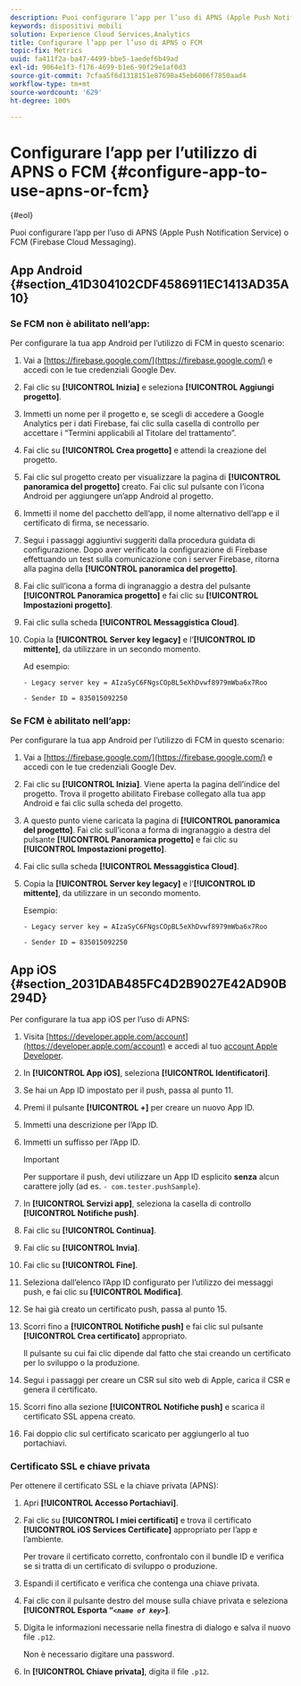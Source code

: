 ```yaml
---
description: Puoi configurare l’app per l’uso di APNS (Apple Push Notification Service) o FCM (Firebase Cloud Messaging).
keywords: dispositivi mobili
solution: Experience Cloud Services,Analytics
title: Configurare l’app per l’uso di APNS o FCM
topic-fix: Metrics
uuid: fa411f2a-ba47-4499-bbe5-1aedef6b49ad
exl-id: 9064e1f3-f176-4699-b1e6-90f29e1af0d3
source-git-commit: 7cfaa5f6d1318151e87698a45eb6006f7850aad4
workflow-type: tm+mt
source-wordcount: '629'
ht-degree: 100%

---
```


# Configurare l’app per l’utilizzo di APNS o FCM {#configure-app-to-use-apns-or-fcm}

{#eol}

Puoi configurare l’app per l’uso di APNS (Apple Push Notification Service) o FCM (Firebase Cloud Messaging).

## App Android {#section_41D304102CDF4586911EC1413AD35A10}

### Se FCM non è abilitato nell’app:

Per configurare la tua app Android per l’utilizzo di FCM in questo scenario:

1. Vai a [https://firebase.google.com/](https://firebase.google.com/) e accedi con le tue credenziali Google Dev.

1. Fai clic su **[!UICONTROL Inizia]** e seleziona **[!UICONTROL Aggiungi progetto]**.

1. Immetti un nome per il progetto e, se scegli di accedere a Google Analytics per i dati Firebase, fai clic sulla casella di controllo per accettare i “Termini applicabili al Titolare del trattamento”.

1. Fai clic su **[!UICONTROL Crea progetto]** e attendi la creazione del progetto.

1. Fai clic sul progetto creato per visualizzare la pagina di **[!UICONTROL panoramica del progetto]** creato. Fai clic sul pulsante con l’icona Android per aggiungere un’app Android al progetto.

1. Immetti il nome del pacchetto dell’app, il nome alternativo dell’app e il certificato di firma, se necessario.

1. Segui i passaggi aggiuntivi suggeriti dalla procedura guidata di configurazione. Dopo aver verificato la configurazione di Firebase effettuando un test sulla comunicazione con i server Firebase, ritorna alla pagina della **[!UICONTROL panoramica del progetto]**.

1. Fai clic sull’icona a forma di ingranaggio a destra del pulsante **[!UICONTROL Panoramica progetto]** e fai clic su **[!UICONTROL Impostazioni progetto]**.

1. Fai clic sulla scheda **[!UICONTROL Messaggistica Cloud]**.

1. Copia la **[!UICONTROL Server key legacy]** e l’**[!UICONTROL ID mittente]**, da utilizzare in un secondo momento.

   Ad esempio:

   ```
   - Legacy server key = AIzaSyC6FNgsCOpBL5eXhDvwf8979mWba6x7Roo
   ```

   ```
   - Sender ID = 835015092250
   ```

### Se FCM è abilitato nell’app:

Per configurare la tua app Android per l’utilizzo di FCM in questo scenario:

1. Vai a [https://firebase.google.com/](https://firebase.google.com/) e accedi con le tue credenziali Google Dev.

1. Fai clic su **[!UICONTROL Inizia]**. Viene aperta la pagina dell’indice del progetto. Trova il progetto abilitato Firebase collegato alla tua app Android e fai clic sulla scheda del progetto.

1. A questo punto viene caricata la pagina di **[!UICONTROL panoramica del progetto]**. Fai clic sull’icona a forma di ingranaggio a destra del pulsante **[!UICONTROL Panoramica progetto]** e fai clic su **[!UICONTROL Impostazioni progetto]**.

1. Fai clic sulla scheda **[!UICONTROL Messaggistica Cloud]**.

1. Copia la **[!UICONTROL Server key legacy]** e l’**[!UICONTROL ID mittente]**, da utilizzare in un secondo momento.

   Esempio:

   ```
   - Legacy server key = AIzaSyC6FNgsCOpBL5eXhDvwf8979mWba6x7Roo
   ```

   ```
   - Sender ID = 835015092250
   ```



## App iOS {#section_2031DAB485FC4D2B9027E42AD90B294D}

Per configurare la tua app iOS per l’uso di APNS:

1. Visita [https://developer.apple.com/account](https://developer.apple.com/account) e accedi al tuo [account Apple Developer](https://developer.apple.com/account).
1. In **[!UICONTROL App iOS]**, seleziona **[!UICONTROL Identificatori]**.
1. Se hai un App ID impostato per il push, passa al punto 11.
1. Premi il pulsante **[!UICONTROL +]** per creare un nuovo App ID.
1. Immetti una descrizione per l’App ID.
1. Immetti un suffisso per l’App ID.

   >[!IMPORTANT]
   >
   >Per supportare il push, devi utilizzare un App ID esplicito **senza** alcun carattere jolly (ad es. `- com.tester.pushSample`).

1. In **[!UICONTROL Servizi app]**, seleziona la casella di controllo **[!UICONTROL Notifiche push]**.
1. Fai clic su **[!UICONTROL Continua]**.
1. Fai clic su **[!UICONTROL Invia]**.
1. Fai clic su **[!UICONTROL Fine]**.
1. Seleziona dall’elenco l’App ID configurato per l’utilizzo dei messaggi push, e fai clic su **[!UICONTROL Modifica]**.
1. Se hai già creato un certificato push, passa al punto 15.
1. Scorri fino a **[!UICONTROL Notifiche push]** e fai clic sul pulsante **[!UICONTROL Crea certificato]** appropriato.

   Il pulsante su cui fai clic dipende dal fatto che stai creando un certificato per lo sviluppo o la produzione.
1. Segui i passaggi per creare un CSR sul sito web di Apple, carica il CSR e genera il certificato.
1. Scorri fino alla sezione **[!UICONTROL Notifiche push]** e scarica il certificato SSL appena creato.
1. Fai doppio clic sul certificato scaricato per aggiungerlo al tuo portachiavi.

### Certificato SSL e chiave privata

Per ottenere il certificato SSL e la chiave privata (APNS):

1. Apri **[!UICONTROL Accesso Portachiavi]**.
1. Fai clic su **[!UICONTROL I miei certificati]** e trova il certificato **[!UICONTROL iOS Services Certificate]** appropriato per l’app e l’ambiente.

   Per trovare il certificato corretto, confrontalo con il bundle ID e verifica se si tratta di un certificato di sviluppo o produzione.

1. Espandi il certificato e verifica che contenga una chiave privata.
1. Fai clic con il pulsante destro del mouse sulla chiave privata e seleziona **[!UICONTROL Esporta “*`<name of key>`*]**.
1. Digita le informazioni necessarie nella finestra di dialogo e salva il nuovo file `.p12`.

   Non è necessario digitare una password.

1. In **[!UICONTROL Chiave privata]**, digita il file `.p12`.

